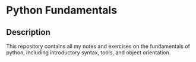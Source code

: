 # Python Fundamentals 

## Description 

This repository contains all my notes and exercises on the fundamentals of python, including introductory syntax, tools, and object orientation. 